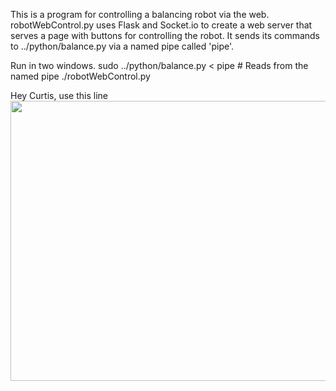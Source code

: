 This is a program for controlling a balancing robot via the web.
robotWebControl.py uses Flask and Socket.io to create a web server that 
serves a page with buttons for controlling the robot.  It sends its commands to
../python/balance.py via a named pipe called 'pipe'.

Run in two windows.
sudo ../python/balance.py < pipe  # Reads from the named pipe
./robotWebControl.py

Hey Curtis, use this line
<img style="-webkit-user-select: none;" src="http://192.168.6.2:8089/" width="600" height="448">
